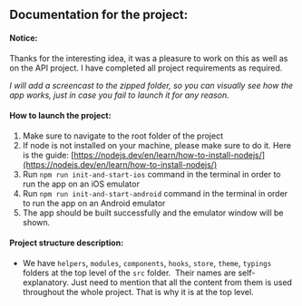 ## Documentation for the project:

#### Notice:

Thanks for the interesting idea, it was a pleasure to work on this as well as on the API project. I have completed all project requirements as required.

_I will add a screencast to the zipped folder, so you can visually see how the app works, just in case you fail to launch it for any reason._

#### How to launch the project:

1.  Make sure to navigate to the root folder of the project
2.  If node is not installed on your machine, please make sure to do it. Here is the guide: [https://nodejs.dev/en/learn/how-to-install-nodejs/](https://nodejs.dev/en/learn/how-to-install-nodejs/)
3.  Run `npm run init-and-start-ios` command in the terminal in order to run the app on an iOS emulator
4.  Run `npm run init-and-start-android` command in the terminal in order to run the app on an Android emulator
5.  The app should be built successfully and the emulator window will be shown.

#### Project structure description:

*   We have `helpers`, `modules`, `components`, `hooks`, `store`, `theme`, `typings` folders at the top level of the `src` folder.  Their names are self-explanatory. Just need to mention that all the content from them is used throughout the whole project. That is why it is at the top level.